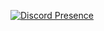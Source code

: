 [![Discord Presence](https://lanyard.cnrad.dev/api/849138509637484554)](https://discord.com/users/849138509637484554)
